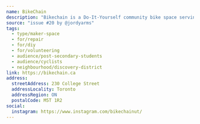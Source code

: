 ```yaml
---
name: BikeChain
description: "Bikechain is a Do-It-Yourself community bike space serving downtown Toronto. They operate a Monday to Friday, pay-what-you-can repair centre where experienced mechanics teach you to repair your bike on the spot, no experience required! You can visit them for affordable bike repairs, free bike rentals for students, workshops and events, group rides, and more."
source: "issue #20 by @jordyarms"
tags:
  - type/maker-space
  - for/repair
  - for/diy
  - for/volunteering
  - audience/post-secondary-students
  - audience/cyclists
  - neighbourhood/discovery-district
link: https://bikechain.ca
address:
  streetAddress: 230 College Street
  addressLocality: Toronto
  addressRegion: ON
  postalCode: M5T 1R2
social:
  instagram: https://www.instagram.com/bikechainut/
---
```


<!-- Community added from GitHub issue #20 -->
